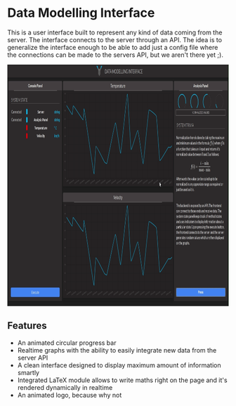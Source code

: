 # Data Modelling Interface

This is a user interface built to represent any kind of data coming from the server. The interface connects to the server through an API. The idea is to generalize 
the interface enough to be able to add just a config file where the connections can be made to the servers API, but we aren't there yet ;).

<p align="center">
  <img src="https://github.com/arkilo/Data-Modelling-App/blob/main/docs/readme/home.png" width="1450" height="550" title="hover text">
</p>

## Features 

* An animated circular progress bar
* Realtime graphs with the ability to easily integrate new data from the server API
* A clean interface designed to display maximum amount of information smartly
* Integrated LaTeX module allows to write maths right on the page and it's rendered dynamically in realtime
* An animated logo, because why not


